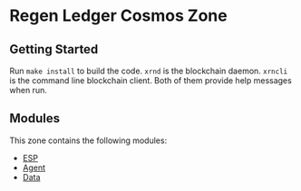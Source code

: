 # Regen Ledger Cosmos Zone

## Getting Started

Run `make install` to build the code. `xrnd` is the blockchain daemon. `xrncli`
is the command line blockchain client. Both of them provide help messages when run.

## Modules

This zone contains the following modules:

* [ESP](x/esp/README.md)
* [Agent](x/agent/README.md)
* [Data](x/data/README.md)
